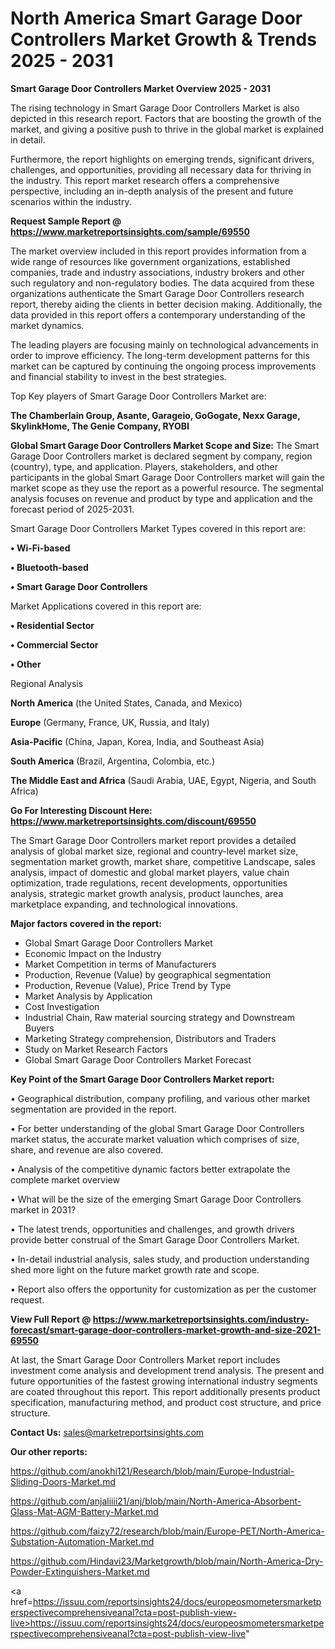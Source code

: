 # North America Smart Garage Door Controllers Market Growth & Trends 2025 - 2031

<Strong> Smart Garage Door Controllers Market Overview 2025 - 2031</strong>

The rising technology in Smart Garage Door Controllers Market is also depicted in this research report. Factors that are boosting the growth of the market, and giving a positive push to thrive in the global market is explained in detail.

Furthermore, the report highlights on emerging trends, significant drivers, challenges, and opportunities, providing all necessary data for thriving in the industry. This report market research offers a comprehensive perspective, including an in-depth analysis of the present and future scenarios within the industry.

<strong>Request Sample Report @ <a href=https://www.marketreportsinsights.com/sample/69550>https://www.marketreportsinsights.com/sample/69550</a></strong>

The market overview included in this report provides information from a wide range of resources like government organizations, established companies, trade and industry associations, industry brokers and other such regulatory and non-regulatory bodies. The data acquired from these organizations authenticate the Smart Garage Door Controllers research report, thereby aiding the clients in better decision making. Additionally, the data provided in this report offers a contemporary understanding of the market dynamics.

The leading players are focusing mainly on technological advancements in order to improve efficiency. The long-term development patterns for this market can be captured by continuing the ongoing process improvements and financial stability to invest in the best strategies.

Top Key players of Smart Garage Door Controllers Market are:

<strong>The Chamberlain Group, Asante, Garageio, GoGogate, Nexx Garage, SkylinkHome, The Genie Company, RYOBI</strong>

<strong><b>Global Smart Garage Door Controllers Market Scope and Size:</b></strong>
The Smart Garage Door Controllers market is declared segment by company, region (country), type, and application. Players, stakeholders, and other participants in the global Smart Garage Door Controllers market will gain the market scope as they use the report as a powerful resource. The segmental analysis focuses on revenue and product by type and application and the forecast period of 2025-2031.

Smart Garage Door Controllers Market Types covered in this report are:

<strong>• Wi-Fi-based

• Bluetooth-based

• Smart Garage Door Controllers</strong>

Market Applications covered in this report are:

<strong>• Residential Sector

• Commercial Sector

• Other</strong> 

Regional Analysis

<strong>North America</strong> (the United States, Canada, and Mexico)

<strong>Europe</strong> (Germany, France, UK, Russia, and Italy)

<strong>Asia-Pacific</strong> (China, Japan, Korea, India, and Southeast Asia)

<strong>South America</strong> (Brazil, Argentina, Colombia, etc.)

<strong>The Middle East and Africa</strong> (Saudi Arabia, UAE, Egypt, Nigeria, and South Africa)

<strong>Go For Interesting Discount Here: <a href=https://www.marketreportsinsights.com/discount/69550>https://www.marketreportsinsights.com/discount/69550</a></strong>

The Smart Garage Door Controllers market report provides a detailed analysis of global market size, regional and country-level market size, segmentation market growth, market share, competitive Landscape, sales analysis, impact of domestic and global market players, value chain optimization, trade regulations, recent developments, opportunities analysis, strategic market growth analysis, product launches, area marketplace expanding, and technological innovations.

<strong><b>Major factors covered in the report:</b></strong>
<ul>
  <li>Global Smart Garage Door Controllers Market </li>
  <li>Economic Impact on the Industry</li>
  <li>Market Competition in terms of Manufacturers</li>
  <li>Production, Revenue (Value) by geographical segmentation</li>
  <li>Production, Revenue (Value), Price Trend by Type</li>
  <li>Market Analysis by Application</li>
  <li>Cost Investigation</li>
  <li>Industrial Chain, Raw material sourcing strategy and Downstream Buyers</li>
  <li>Marketing Strategy comprehension, Distributors and Traders</li>
  <li>Study on Market Research Factors</li>
  <li>Global Smart Garage Door Controllers Market Forecast</li>
</ul>

<strong><b>Key Point of the Smart Garage Door Controllers Market report:</b></strong>

• Geographical distribution, company profiling, and various other market segmentation are provided in the report.

• For better understanding of the global Smart Garage Door Controllers market status, the accurate market valuation which comprises of size, share, and revenue are also covered.

• Analysis of the competitive dynamic factors better extrapolate the complete market overview

• What will be the size of the emerging Smart Garage Door Controllers market in 2031?

• The latest trends, opportunities and challenges, and growth drivers provide better construal of the Smart Garage Door Controllers Market.

• In-detail industrial analysis, sales study, and production understanding shed more light on the future market growth rate and scope.

• Report also offers the opportunity for customization as per the customer request.

<strong><b>View Full Report @ <a href=https://www.marketreportsinsights.com/industry-forecast/smart-garage-door-controllers-market-growth-and-size-2021-69550>https://www.marketreportsinsights.com/industry-forecast/smart-garage-door-controllers-market-growth-and-size-2021-69550</a></b></strong>


At last, the Smart Garage Door Controllers Market report includes investment come analysis and development trend analysis. The present and future opportunities of the fastest growing international industry segments are coated throughout this report. This report additionally presents product specification, manufacturing method, and product cost structure, and price structure.

<strong>Contact Us:</strong>
sales@marketreportsinsights.com

<strong>Our other reports:</strong>

<a href=https://github.com/anokhi121/Research/blob/main/Europe-Industrial-Sliding-Doors-Market.md>https://github.com/anokhi121/Research/blob/main/Europe-Industrial-Sliding-Doors-Market.md</a>

<a href=https://github.com/anjaliiii21/anj/blob/main/North-America-Absorbent-Glass-Mat-AGM-Battery-Market.md>https://github.com/anjaliiii21/anj/blob/main/North-America-Absorbent-Glass-Mat-AGM-Battery-Market.md</a>

<a href=https://github.com/faizy72/research/blob/main/Europe-PET/North-America-Substation-Automation-Market.md>https://github.com/faizy72/research/blob/main/Europe-PET/North-America-Substation-Automation-Market.md</a>

<a href=https://github.com/Hindavi23/Marketgrowth/blob/main/North-America-Dry-Powder-Extinguishers-Market.md>https://github.com/Hindavi23/Marketgrowth/blob/main/North-America-Dry-Powder-Extinguishers-Market.md</a>

<a href=https://issuu.com/reportsinsights24/docs/europeosmometersmarketperspectivecomprehensiveanal?cta=post-publish-view-live>https://issuu.com/reportsinsights24/docs/europeosmometersmarketperspectivecomprehensiveanal?cta=post-publish-view-live</a>"
